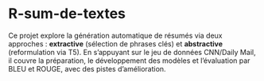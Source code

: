 # R-sum-de-textes
Ce projet explore la génération automatique de résumés via deux approches : **extractive** (sélection de phrases clés) et **abstractive** (reformulation via T5). En s’appuyant sur le jeu de données CNN/Daily Mail, il couvre la préparation, le développement des modèles et l’évaluation par BLEU et ROUGE, avec des pistes d’amélioration.
